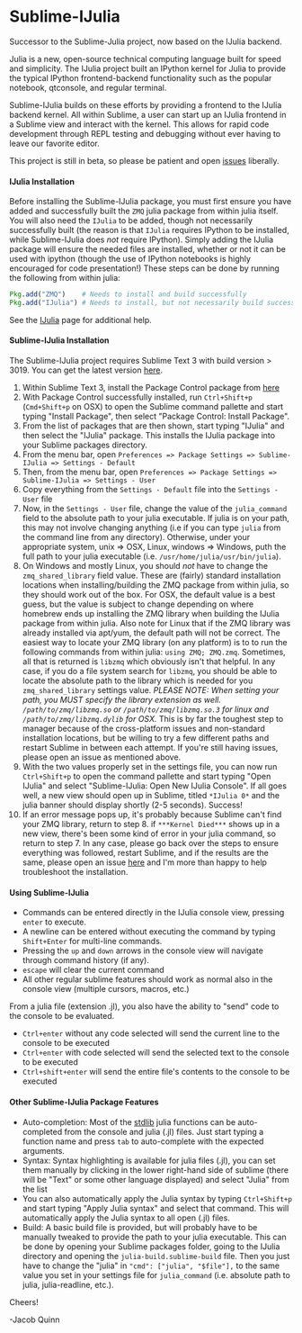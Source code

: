 Sublime-IJulia
======

Successor to the Sublime-Julia project, now based on the IJulia backend.

Julia is a new, open-source technical computing language built for speed and simplicity. The IJulia project
built an IPython kernel for Julia to provide the typical IPython frontend-backend functionality such as
the popular notebook, qtconsole, and regular terminal. 

Sublime-IJulia builds on these efforts by providing a frontend to the IJulia backend kernel. All within Sublime, 
a user can start up an IJulia frontend in a Sublime view and interact with the kernel. This allows for rapid 
code development through REPL testing and debugging without ever having to leave our favorite editor.

This project is still in beta, so please be patient and open [issues](https://github.com/karbarcca/Sublime-IJulia/issues) liberally.

#### IJulia Installation
Before installing the Sublime-IJulia package, you must first ensure you have added and successfully built the `ZMQ` julia package from within julia itself. You will also need the `IJulia` to be added, though not necessarily successfully built (the reason is that `IJulia` requires IPython to be installed, while Sublime-IJulia does *not* require IPython). Simply adding the IJulia package will ensure the needed files are installed, whether or not it can be used with ipython (though the use of IPython notebooks is highly encouraged for code presentation!) These steps can be done by running the following from within julia:
```julia
Pkg.add("ZMQ")    # Needs to install and build successfully
Pkg.add("IJulia") # Needs to install, but not necessarily build successfully
```
See the [IJulia](https://github.com/JuliaLang/IJulia.jl) page for additional help.


#### Sublime-IJulia Installation
The Sublime-IJulia project requires Sublime Text 3 with build version > 3019. You can get the latest version [here](http://www.sublimetext.com/3).


1. Within Sublime Text 3, install the Package Control package from [here](https://sublime.wbond.net/installation)
2. With Package Control successfully installed, run `Ctrl+Shift+p` (`Cmd+Shift+p` on OSX) to open the Sublime command pallette and start typing "Install Package", then select "Package Control: Install Package".
3. From the list of packages that are then shown, start typing "IJulia" and then select the "IJulia" package. This installs the IJulia package into your Sublime packages directory.
4. From the menu bar, open `Preferences => Package Settings => Sublime-IJulia => Settings - Default`
5. Then, from the menu bar, open `Preferences => Package Settings => Sublime-IJulia => Settings - User`
6. Copy everything from the `Settings - Default` file into the `Settings - User` file
7. Now, in the `Settings - User` file, change the value of the `julia_command` field to the absolute path to your julia executable. If julia is on your path, this may not involve changing anything (i.e if you can type `julia` from the command line from any directory). Otherwise, under your appropriate system, unix => OSX, Linux, windows => Windows, puth the full path to your julia executable (i.e. `/usr/home/julia/usr/bin/julia`).
8. On Windows and mostly Linux, you should *not* have to change the `zmq_shared_library` field value. These are (fairly) standard installation locations when installing/building the ZMQ package from within julia, so they should work out of the box. For OSX, the default value is a best guess, but the value is subject to change depending on where homebrew ends up installing the ZMQ library when building the IJulia package from within julia. Also note for Linux that if the ZMQ library was already installed via apt/yum, the default path will not be correct. The easiest way to locate your ZMQ library (on any platform) is to to run the following commands from within julia: `using ZMQ; ZMQ.zmq`. Sometimes, all that is returned is `libzmq` which obviously isn't that helpful. In any case, if you do a file system search for `libzmq`, you should be able to locate the absolute path to the library which is needed for you `zmq_shared_library` settings value. *PLEASE NOTE: When setting your path, you MUST specify the library extension as well. `/path/to/zmq/libzmq.so` or `/path/to/zmq/libzmq.so.3` for linux and `/path/to/zmq/libzmq.dylib` for OSX.* This is by far the toughest step to manager because of the cross-platform issues and non-standard installation locations, but be willing to try a few different paths and restart Sublime in between each attempt. If you're still having issues, please open an issue as mentioned above.
9. With the two values properly set in the settings file, you can now run `Ctrl+Shift+p` to open the command pallette and start typing "Open IJulia" and select "Sublime-IJulia: Open New IJulia Console". If all goes well, a new view should open up in Sublime, titled `*IJulia 0*` and the julia banner should display shortly (2-5 seconds). Success!
10. If an error message pops up, it's probably because Sublime can't find your ZMQ library, return to step 8. if `***Kernel Died***` shows up in a new view, there's been some kind of error in your julia command, so return to step 7. In any case, please go back over the steps to ensure everything was followed, restart Sublime, and if the results are the same, please open an issue [here](https://github.com/karbarcca/Sublime-IJulia/issues) and I'm more than happy to help troubleshoot the installation.

#### Using Sublime-IJulia
* Commands can be entered directly in the IJulia console view, pressing `enter` to execute. 
* A newline can be entered without executing the command by typing `Shift+Enter` for multi-line commands.
* Pressing the `up` and `down` arrows in the console view will navigate through command history (if any).
* `escape` will clear the current command
* All other regular sublime features should work as normal also in the console view (multiple cursors, macros, etc.)


From a julia file (extension .jl), you also have the ability to "send" code to the console to be evaluated. 
* `Ctrl+enter` without any code selected will send the current line to the console to be executed
* `Ctrl+enter` with code selected will send the selected text to the console to be executed
* `Ctrl+shift+enter` will send the entire file's contents to the console to be executed

#### Other Sublime-IJulia Package Features
* Auto-completion: Most of the [stdlib](http://docs.julialang.org/en/latest/stdlib/base/#) julia functions can be auto-completed from the console and julia (.jl) files. Just start typing a function name and press `tab` to auto-complete with the expected arguments.
* Syntax: Syntax highlighting is available for julia files (.jl), you can set them manually by clicking in the lower right-hand side of sublime (there will be "Text" or some other language displayed) and select "Julia" from the list
* You can also automatically apply the Julia syntax by typing `Ctrl+Shift+p` and start typing "Apply Julia syntax" and select that command. This will automatically apply the Julia syntax to all open (.jl) files.
* Build: A basic build file is provided, but will probably have to be manually tweaked to provide the path to your julia executable. This can be done by opening your Sublime packages folder, going to the IJulia directory and opening the `julia-build.sublime-build` file. Then you just have to change the "julia" in `"cmd": ["julia", "$file"],` to the same value you set in your settings file for `julia_command` (i.e. absolute path to julia, julia-readline, etc.). 


Cheers!

-Jacob Quinn
